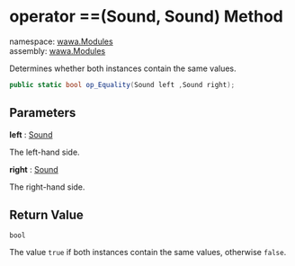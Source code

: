 # operator ==\(Sound, Sound\) Method

namespace: [wawa\.Modules](../../wawa.Modules.md)<br />
assembly: [wawa\.Modules](../../../wawa.Modules.md)

Determines whether both instances contain the same values\.

```csharp
public static bool op_Equality(Sound left ,Sound right);
```

## Parameters

__left__ : [Sound](../../../wawa.Modules/wawa.Modules/Sound.md)

The left\-hand side\.

__right__ : [Sound](../../../wawa.Modules/wawa.Modules/Sound.md)

The right\-hand side\.

## Return Value

`bool`

The value `true` if both instances contain the same values, otherwise `false`\.

